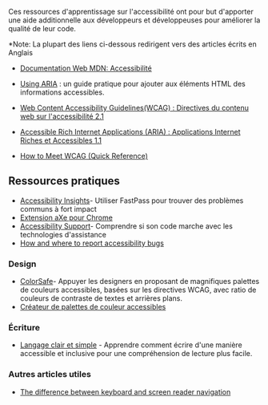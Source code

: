 Ces ressources d'apprentissage sur l'accessibilité ont pour but d'apporter une aide additionnelle aux développeurs et développeuses pour améliorer la qualité de leur code.

*Note: La plupart des liens ci-dessous redirigent vers des articles écrits en Anglais

- [Documentation Web MDN: Accessibilité](https://developer.mozilla.org/fr/docs/Learn/Accessibility)

- [Using ARIA](https://www.w3.org/TR/using-aria/) : un guide pratique pour ajouter aux éléments HTML des informations accessibles.
- [Web Content Accessibility Guidelines(WCAG) : Directives du contenu web sur l'accessibilité 2.1](https://www.w3.org/TR/WCAG21/)
- [Accessible Rich Internet Applications (ARIA) : Applications Internet Riches et Accessibles 1.1](https://www.w3.org/TR/wai-aria-1.1/)
- [How to Meet WCAG (Quick Reference)](https://www.w3.org/WAI/WCAG21/quickref/)

## Ressources pratiques

- [Accessibility Insights](https://accessibilityinsights.io/)- Utiliser FastPass pour trouver des problèmes communs à fort impact
- [Extension aXe pour Chrome](https://chrome.google.com/webstore/detail/axe/lhdoppojpmngadmnindnejefpokejbdd)
- [Accessibility Support](https://a11ysupport.io/)- Comprendre si son code marche avec les technologies d'assistance
- [How and where to report accessibility bugs](https://www.digitala11y.com/how-where-to-report-accessibility-bugs/)


### Design

- [ColorSafe](http://colorsafe.co/)- Appuyer les designers en proposant de magnifiques palettes de couleurs accessibles, basées sur les directives WCAG, avec ratio de couleurs de contraste de textes et arrières plans.
- [Créateur de palettes de couleur accessibles](https://toolness.github.io/accessible-color-matrix/)


### Écriture

- [Langage clair et simple](https://plainlanguage.gov/) - Apprendre comment écrire d'une manière accessible et inclusive pour une compréhension de lecture plus facile.


### Autres articles utiles

- [The difference between keyboard and screen reader navigation](https://tink.uk/the-difference-between-keyboard-and-screen-reader-navigation/)

